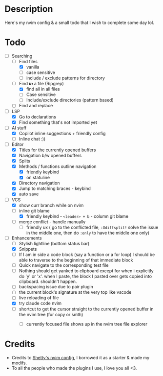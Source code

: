 # Description 

Here's my nvim config & a small todo that I wish to complete some day lol.

# Todo

- [ ] Searching
	- [ ] Find files
		- [x] vanilla
		- [ ] case sensitive
		- [ ] include / exclude patterns for directory
	- [ ] Find ***in*** a file (Ripgrep)
		- [x] find all in all files
		- [ ] Case sensitive
		- [ ] Include/exclude directories (pattern based)
	- [ ] Find and replace
- [ ] LSP
	- [x] Go to declarations
	- [x] Find something that's not imported yet
- [ ] AI stuff
	- [x] Copilot inline suggestions + friendly config
	- [ ] Inline chat :))
- [ ] Editor
	- [x] Titles for the currently opened buffers
	- [x] Navigation b/w opened buffers
	- [x] Splits
	- [x] Methods / functions outline navigation
		- [x] friendly keybind
		- [x] on statuline
	- [x] Directory navigation 
	- [x] Jump to matching braces - keybind
	- [x] auto save
- [ ] VCS
	- [x] show curr branch while on nvim
	- [ ] inline git blame
		- [x] friendly keybind  - `<leader> + b` - column git blame
	- [ ] merge conflict - handle manually
		- [ ] friendly ux ( go to the conflicted file, `:Gdiffsplit!` solve the issue in the middle one, then do `:only` to have the middle one only)
- [ ] Enhancements
	- [ ] Stylish lightline (bottom status bar)
	- [x] Snippets 
	- [ ] If I am in side a code block (say a function or a for loop) I should be able to traverse to the beginning of that immediate block
	- [ ] Quick navigate to the corresponding test file
	- [ ] Nothing should get yanked to clipboard except for when i explicitly do 'y' or 'x'. when I paste, the block I pasted over gets copied into clipboard. shouldn't happen. 
	- [ ] backspacing issue due to pair plugin
	- [ ] the current block's signature at the very top like vscode
	- [ ] live reloading of file
	- [x] try claude code nvim 
	- [ ] shortcut to get the cursor straight to the currently opened buffer in the nvim tree (for copy or smth)
	    - [ ] currently focused file shows up in the nvim tree file explorer


# Credits

- Credits to [Shetty's nvim config](https://github.com/srijanshetty/vimrc/tree/master/.config/nvim), I borrowed it as a starter & made my
modifs.
- To all the people who made the plugins I use, I love you all <3.
